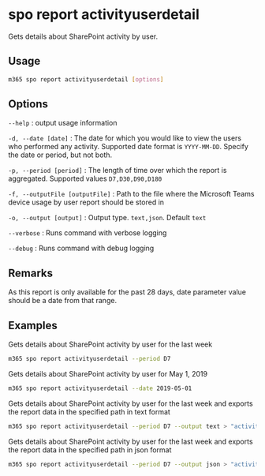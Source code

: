 # spo report activityuserdetail

Gets details about SharePoint activity by user.

## Usage

```sh
m365 spo report activityuserdetail [options]
```

## Options

`--help`
: output usage information

`-d, --date [date]`
: The date for which you would like to view the users who performed any activity. Supported date format is `YYYY-MM-DD`. Specify the date or period, but not both.

`-p, --period [period]`
: The length of time over which the report is aggregated. Supported values `D7,D30,D90,D180`

`-f, --outputFile [outputFile]`
: Path to the file where the Microsoft Teams device usage by user report should be stored in

`-o, --output [output]`
: Output type. `text,json`. Default `text`

`--verbose`
: Runs command with verbose logging

`--debug`
: Runs command with debug logging

## Remarks

As this report is only available for the past 28 days, date parameter value should be a date from that range.

## Examples

Gets details about SharePoint activity by user for the last week

```sh
m365 spo report activityuserdetail --period D7
```

Gets details about SharePoint activity by user for May 1, 2019

```sh
m365 spo report activityuserdetail --date 2019-05-01
```

Gets details about SharePoint activity by user for the last week and exports the report data in the specified path in text format

```sh
m365 spo report activityuserdetail --period D7 --output text > "activityuserdetail.txt"
```

Gets details about SharePoint activity by user for the last week and exports the report data in the specified path in json format

```sh
m365 spo report activityuserdetail --period D7 --output json > "activityuserdetail.json"
```
